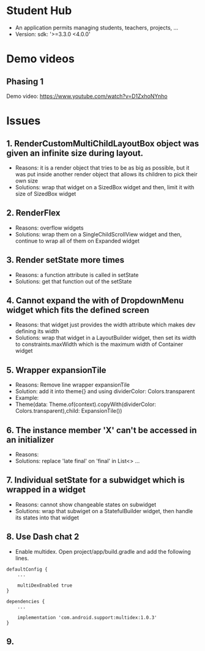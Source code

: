 # Student Hub
- An application permits managing students, teachers, projects, ...
- Version: sdk: '>=3.3.0 <4.0.0'

# Demo videos
## Phasing 1
Demo video: https://www.youtube.com/watch?v=D1ZxhoNYnho

# Issues
## 1. RenderCustomMultiChildLayoutBox object was given an infinite size during layout.
- Reasons: it is a render object that tries to be as big as possible, but it was put inside another render object that allows its children to pick their own size
- Solutions: wrap that widget on a SizedBox widget and then, limit it with size of SizedBox widget

## 2. RenderFlex
- Reasons: overflow widgets
- Solutions: wrap them on a SingleChildScrollView widget and then, continue to wrap all of them on Expanded widget

## 3. Render setState more times
- Reasons: a function attribute is called in setState
- Solutions: get that function out of the setState

## 4. Cannot expand the with of DropdownMenu widget which fits the defined screen
- Reasons: that widget just provides the width attribute which makes dev defining its width
- Solutions: wrap that widget in a LayoutBuilder widget, then set its width to constraints.maxWidth which is the maximum width of Container widget

## 5. Wrapper expansionTile
- Reasons: Remove line wrapper expansionTile
- Solution: add it into theme{} and using dividerColor: Colors.transparent
- Example:
- Theme(data: Theme.of(context).copyWith(dividerColor: Colors.transparent),child: ExpansionTile())

## 6. The instance member 'X' can't be accessed in an initializer
- Reasons:
- Solutions: replace 'late final' on 'final' in List<> ...

## 7. Individual setState for a subwidget which is wrapped in a widget
- Reasons: cannot show changeable states on subwidget
- Solutions: wrap that subwiget on a StatefulBuilder widget, then handle its states into that widget
## 8. Use Dash chat 2
- Enable multidex.
Open project/app/build.gradle and add the following lines.
```
defaultConfig {
    ...

    multiDexEnabled true
}
```
```
dependencies {
    ...

    implementation 'com.android.support:multidex:1.0.3'
}
```

## 9. 